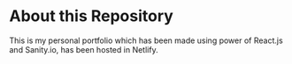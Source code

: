 # About this Repository

This is my personal portfolio which has been made using power of React.js and Sanity.io, has been hosted in Netlify.
